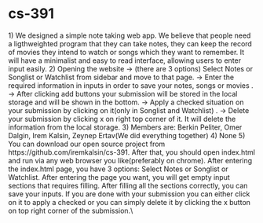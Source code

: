 ﻿# cs-391
<!-->
1) We designed a simple note taking web app. We believe that people need a ligthweighted program that they can take notes, they can keep the record of movies they intend to watch or songs which they want to remember. It will have a minimalist and easy to read interface, allowing users to enter input easily.
2) Opening the website -> (there are 3 options) Select Notes or Songlist or Watchlist from sidebar and move to that page. 
-> Enter the required information in inputs in order to save your notes, songs or movies .
-> After clicking add buttons your submission will be stored in the local storage and will be shown in the bottom.
-> Apply a checked situation on your submission by clicking on it(only in Songlist and Watchlist) .
-> Delete your submission by clicking x on right top corner of it. It will delete the information from the local storage.
3) Members are: Berkin Peliter, Omer Dalgin, Irem Kalsin, Zeynep Ertav(We did everything together)
4) None
5) You can download our open source project from https://github.com/iremkalsin/cs-391. After that, you should open index.html and run via any web browser you like(preferably on chrome). After entering the index.html page, you have 3 options: Select Notes or Songlist or Watchlist. After entering the page you want, you will get empty input sections that requires filling. After filling all the sections correctly, you can save your inputs. If you are done with your submission you can either click on it to apply a checked or you can simply delete it by clicking the x button on top right corner of the submission.\
